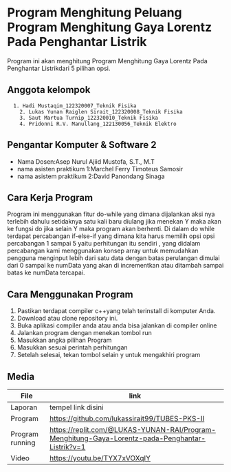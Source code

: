 # Program Menghitung Peluang Program Menghitung Gaya Lorentz Pada Penghantar Listrik
Program ini akan menghitung Program Menghitung Gaya Lorentz Pada Penghantar Listrikdari 5 pilihan opsi.

## Anggota kelompok        
	  1. Hadi Mustaqim_122320007_Teknik Fisika
        2. Lukas Yunan Raiglen Sirait_122320008_Teknik Fisika
        3. Saut Martua Turnip_122320010_Teknik Fisika
        4. Pridonni R.V. Manullang_122130056_Teknik Elektro

## Pengantar Komputer & Software 2
- Nama Dosen:Asep Nurul Ajiid Mustofa, S.T., M.T
- nama asisten praktikum 1:Marchel Ferry Timoteus Samosir
- nama asistem praktikum 2:David Panondang Sinaga

## Cara Kerja Program
Program ini menggunakan fitur do-while yang dimana dijalankan aksi nya terlebih dahulu setidaknya satu kali baru diulang jika menekan Y maka akan ke fungsi do jika selain Y maka program akan berhenti. Di dalam do while terdapat percabangan if-else-if yang dimana kita harus memilih opsi opsi percabangan 1 sampai 5 yaitu perhitungan itu sendiri , yang didalam percabangan kami menggunakan konsep array untuk memudahkan pengguna menginput lebih dari satu data dengan batas perulangan dimulai dari 0 sampai ke numData yang akan di incrementkan atau ditambah sampai batas ke numData tercapai.

## Cara Menggunakan Program 
1.	Pastikan terdapat compiler c++yang telah terinstall di komputer Anda.
2.	Download atau clone repository ini.
3.	Buka aplikasi compiler anda atau anda bisa jalankan di compiler online 
4.	Jalankan program dengan menekan tombol run
5.	Masukkan angka pilihan Program
6. 	Masukkan sesuai perintah perhitungan
7. 	Setelah selesai, tekan tombol selain y untuk mengakhiri program

## Media

| File |      link     |
| ------ | ------ |
| Laporan | tempel link disini |
| Program | https://github.com/lukassirait99/TUBES-PKS-II  |
| Program running | https://replit.com/@LUKAS-YUNAN-RAI/Program-Menghitung-Gaya-Lorentz-pada-Penghantar-Listrik?v=1   |
| Video | https://youtu.be/TYX7xVOXqIY  |
